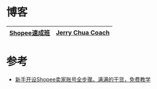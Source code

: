 

# 博客

[Shopee速成班](https://www.youtube.com/c/CarsenChong%E5%B0%8F%E8%83%96fb%E8%90%A5%E9%94%80%E4%B8%93%E5%AE%B6/videos)|[Jerry Chua Coach](https://www.youtube.com/c/JerryChuaCoach/videos)|
---|---|



# 参考
* [新手开设Shopee卖家账号全步骤。满满的干货，免费教学](https://www.youtube.com/watch?v=_v4jKiH0eIM)
